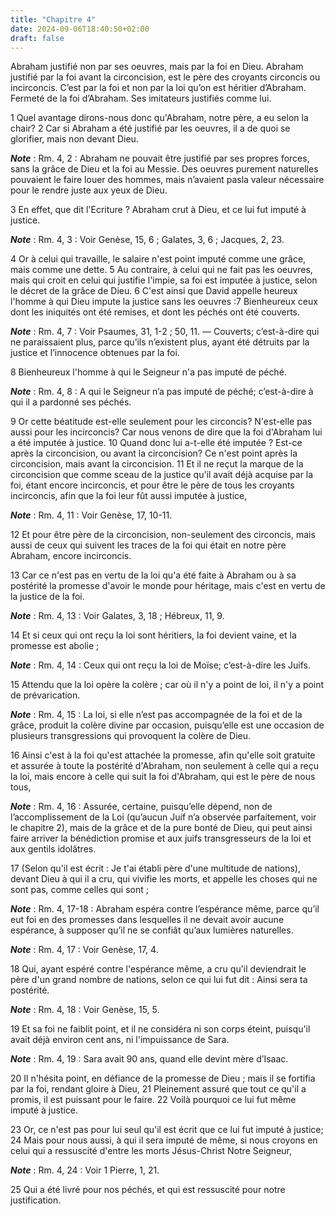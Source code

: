 ```yaml
---
title: "Chapitre 4"
date: 2024-09-06T18:40:50+02:00
draft: false
---
```



Abraham justifié non par ses oeuvres, mais par la foi en Dieu.
Abraham justifié par la foi avant la circoncision, est le père des croyants circoncis ou incirconcis.
C’est par la foi et non par la loi qu’on est héritier d’Abraham.
Fermeté de la foi d’Abraham.
Ses imitateurs justifiés comme lui.


1 Quel avantage dirons-nous donc qu'Abraham, notre père, a eu selon la chair? 2 Car si Abraham a été justifié par les oeuvres, il a de quoi se glorifier, mais non devant Dieu.

***Note*** :  Rm. 4, 2 : Abraham ne pouvait être justifié par ses propres forces, sans la grâce de Dieu et la foi au Messie. Des oeuvres purement naturelles pouvaient le faire louer des hommes, mais n’avaient pasla valeur nécessaire pour le rendre juste aux yeux de Dieu.

3 En effet, que dit l'Ecriture ? Abraham crut à Dieu, et ce lui fut imputé à justice.

***Note*** :  Rm. 4, 3 : Voir Genèse, 15, 6 ; Galates, 3, 6 ; Jacques, 2, 23.

4 Or à celui qui travaille, le salaire n'est point imputé comme une grâce, mais comme une dette. 5 Au contraire, à celui qui ne fait pas les oeuvres, mais qui croit en celui qui justifie l'impie, sa foi est imputée à justice, selon le décret de la grâce de Dieu. 6 C'est ainsi que David appelle heureux l'homme à qui Dieu impute la justice sans les oeuvres :7 Bienheureux ceux dont les iniquités ont été remises, et dont les péchés ont été couverts.

***Note*** :  Rm. 4, 7 : Voir Psaumes, 31, 1-2 ; 50, 11. ― Couverts; c’est-à-dire qui ne paraissaient plus, parce qu’ils n’existent plus, ayant été détruits par la justice et l’innocence obtenues par la foi.

8 Bienheureux l'homme à qui le Seigneur n'a pas imputé de péché.

***Note*** :  Rm. 4, 8 : A qui le Seigneur n’a pas imputé de péché; c’est-à-dire à qui il a pardonné ses péchés.


9 Or cette béatitude est-elle seulement pour les circoncis? N'est-elle pas aussi pour les incirconcis? Car nous venons de dire que la foi d'Abraham lui a été imputée à justice. 10 Quand donc lui a-t-elle été imputée ? Est-ce après la circoncision, ou avant la circoncision? Ce n'est point après la circoncision, mais avant la circoncision. 11 Et il ne reçut la marque de la circoncision que comme sceau de la justice qu'il avait déjà acquise par la foi, étant encore incirconcis, et pour être le père de tous les croyants incirconcis, afin que la foi leur fût aussi imputée à justice,

***Note*** :  Rm. 4, 11 : Voir Genèse, 17, 10-11.

12 Et pour être père de la circoncision, non-seulement des circoncis, mais aussi de ceux qui suivent les traces de la foi qui était en notre père Abraham, encore incirconcis.


13 Car ce n'est pas en vertu de la loi qu'a été faite à Abraham ou à sa postérité la promesse d'avoir le monde pour héritage, mais c'est en vertu de la justice de la foi.

***Note*** :  Rm. 4, 13 : Voir Galates, 3, 18 ; Hébreux, 11, 9.

14 Et si ceux qui ont reçu la loi sont héritiers, la foi devient vaine, et la promesse est abolie ;

***Note*** :  Rm. 4, 14 : Ceux qui ont reçu la loi de Moïse; c’est-à-dire les Juifs.

15 Attendu que la loi opère la colère ; car où il n'y a point de loi, il n'y a point de prévarication.

***Note*** :  Rm. 4, 15 : La loi, si elle n’est pas accompagnée de la foi et de la grâce, produit la colère divine par occasion, puisqu’elle est une occasion de plusieurs transgressions qui provoquent la colère de Dieu.

16 Ainsi c'est à la foi qu'est attachée la promesse, afin qu'elle soit gratuite et assurée à toute la postérité d'Abraham, non seulement à celle qui a reçu la loi, mais encore à celle qui suit la foi d'Abraham, qui est le père de nous tous,

***Note*** :  Rm. 4, 16 : Assurée, certaine, puisqu’elle dépend, non de l’accomplissement de la Loi (qu’aucun Juif n’a observée parfaitement, voir le chapitre 2), mais de la grâce et de la pure bonté de Dieu, qui peut ainsi faire arriver la bénédiction promise et aux juifs transgresseurs de la loi et aux gentils idolâtres.

17 (Selon qu'il est écrit : Je t'ai établi père d'une multitude de nations), devant Dieu à qui il a cru, qui vivifie les morts, et appelle les choses qui ne sont pas, comme celles qui sont ;

***Note*** :  Rm. 4, 17-18 : Abraham espéra contre l’espérance même, parce qu’il eut foi en des promesses dans lesquelles il ne devait avoir aucune espérance, à supposer qu’il ne se confiât qu’aux lumières naturelles.

***Note*** :  Rm. 4, 17 : Voir Genèse, 17, 4.


18 Qui, ayant espéré contre l'espérance même, a cru qu'il deviendrait le père d'un grand nombre de nations, selon ce qui lui fut dit : Ainsi sera ta postérité.

***Note*** :  Rm. 4, 18 : Voir Genèse, 15, 5.

19 Et sa foi ne faiblit point, et il ne considéra ni son corps éteint, puisqu'il avait déjà environ cent ans, ni l'impuissance de Sara.

***Note*** :  Rm. 4, 19 : Sara avait 90 ans, quand elle devint mère d’Isaac.

20 Il n'hésita point, en défiance de la promesse de Dieu ; mais il se fortifia par la foi, rendant gloire à Dieu, 21 Pleinement assuré que tout ce qu'il a promis, il est puissant pour le faire. 22 Voilà pourquoi ce lui fut même imputé à justice.


23 Or, ce n'est pas pour lui seul qu'il est écrit que ce lui fut imputé à justice; 24 Mais pour nous aussi, à qui il sera imputé de même, si nous croyons en celui qui a ressuscité d'entre les morts Jésus-Christ Notre Seigneur,

***Note*** :  Rm. 4, 24 : Voir 1 Pierre, 1, 21.

25 Qui a été livré pour nos péchés, et qui est ressuscité pour notre justification.

